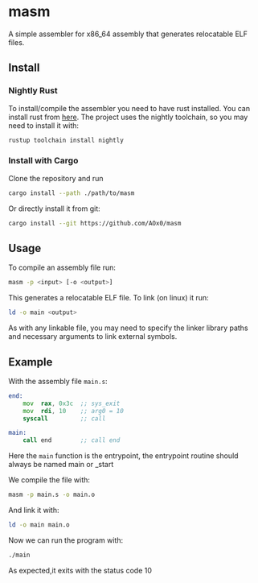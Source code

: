 # masm

A simple assembler for x86_64 assembly that generates relocatable ELF files.

## Install

### Nightly Rust

To install/compile the assembler you need to have rust installed. You can install rust from [here](https://www.rust-lang.org/tools/install).
The project uses the nightly toolchain, so you may need to install it with:

```bash
rustup toolchain install nightly
```

### Install with Cargo

Clone the repository and run
```bash
cargo install --path ./path/to/masm
```

Or directly install it from git:
```bash
cargo install --git https://github.com/AOx0/masm
```

## Usage 

To compile an assembly file run:

```bash
masm -p <input> [-o <output>]
```

This generates a relocatable ELF file. To link (on linux) it run:

```bash
ld -o main <output>
```

As with any linkable file, you may need to specify the linker library paths and necessary arguments to link external symbols.

## Example

With the assembly file `main.s`:

```asm
end:
    mov  rax, 0x3c  ;; sys_exit
    mov  rdi, 10    ;; arg0 = 10
    syscall         ;; call

main:
    call end        ;; call end
```

Here the `main` function is the entrypoint, the entrypoint routine should always be named main or _start

We compile the file with:

```bash
masm -p main.s -o main.o
```

And link it with:

```bash
ld -o main main.o
```

Now we can run the program with:

```bash
./main
```

As expected,it exits with the status code 10